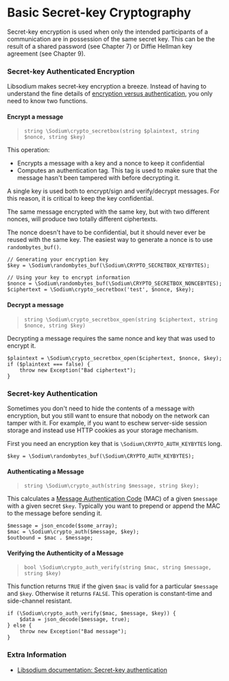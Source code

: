 # Basic Secret-key Cryptography

Secret-key encryption is used when only the intended participants of a
communication are in possession of the same secret key. This can be the result
of a shared password (see Chapter 7) or Diffie Hellman key agreement (see 
Chapter 9).

<h3 id="crypto-secretbox">Secret-key Authenticated Encryption</h3>

Libsodium makes secret-key encryption a breeze. Instead of having to understand
the fine details of [encryption versus authentication](https://paragonie.com/blog/2015/05/using-encryption-and-authentication-correctly),
you only need to know two functions.

#### Encrypt a message

> `string \Sodium\crypto_secretbox(string $plaintext, string $nonce, string $key)`

This operation:

* Encrypts a message with a key and a nonce to keep it confidential
* Computes an authentication tag. This tag is used to make sure that the message
  hasn't been tampered with before decrypting it.

A single key is used both to encrypt/sign and verify/decrypt messages. For this
reason, it is critical to keep the key confidential.

The same message encrypted with the same key, but with two different nonces, 
will produce two totally different ciphertexts.

The nonce doesn't have to be confidential, but it should never ever be reused
with the same key. The easiest way to generate a nonce is to use `randombytes_buf()`.

    // Generating your encryption key
    $key = \Sodium\randombytes_buf(\Sodium\CRYPTO_SECRETBOX_KEYBYTES);
    
    // Using your key to encrypt information
    $nonce = \Sodium\randombytes_buf(\Sodium\CRYPTO_SECRETBOX_NONCEBYTES);
    $ciphertext = \Sodium\crypto_secretbox('test', $nonce, $key);

<h4 id="crypto-secretbox-open">Decrypt a message</h4>

> `string \Sodium\crypto_secretbox_open(string $ciphertext, string $nonce, string $key)`

Decrypting a message requires the same nonce and key that was used to encrypt it.

    $plaintext = \Sodium\crypto_secretbox_open($ciphertext, $nonce, $key);
    if ($plaintext === false) {
        throw new Exception("Bad ciphertext");
    }

<h3 id="crypto-auth">Secret-key Authentication</h3>

Sometimes you don't need to hide the contents of a message with encryption, but
you still want to ensure that nobody on the network can tamper with it. For
example, if you want to eschew server-side session storage and instead use HTTP
cookies as your storage mechanism.

First you need an encryption key that is `\Sodium\CRYPTO_AUTH_KEYBYTES` long.

    $key = \Sodium\randombytes_buf(\Sodium\CRYPTO_AUTH_KEYBYTES);

#### Authenticating a Message

> `string \Sodium\crypto_auth(string $message, string $key);`

This calculates a [Message Authentication Code](https://paragonie.com/blog/2015/08/you-wouldnt-base64-a-password-cryptography-decoded)
(MAC) of a given `$message` with a given secret `$key`. Typically you want to 
prepend or append the MAC to the message before sending it.

    $message = json_encode($some_array);
    $mac = \Sodium\crypto_auth($message, $key);
    $outbound = $mac . $message;

#### Verifying the Authenticity of a Message

> `bool \Sodium\crypto_auth_verify(string $mac, string $message, string $key)`

This function returns `TRUE` if the given `$mac` is valid for a particular 
`$message` and `$key`. Otherwise it returns `FALSE`. This operation is 
constant-time and side-channel resistant.

    if (\Sodium\crypto_auth_verify($mac, $message, $key)) {
        $data = json_decode($message, true);
    } else {
        throw new Exception("Bad message");
    }

### Extra Information

* [Libsodium documentation: Secret-key authentication](https://download.libsodium.org/doc/secret-key_cryptography/secret-key_authentication.html)

